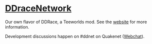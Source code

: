 [DDraceNetwork](http://ddnet.tw)
================================


Our own flavor of DDRace, a Teeworlds mod. See the [website](http://ddnet.tw) for more information.

Development discussions happen on #ddnet on Quakenet ([Webchat](http://webchat.quakenet.org/?channels=ddnet&uio=d4)).
